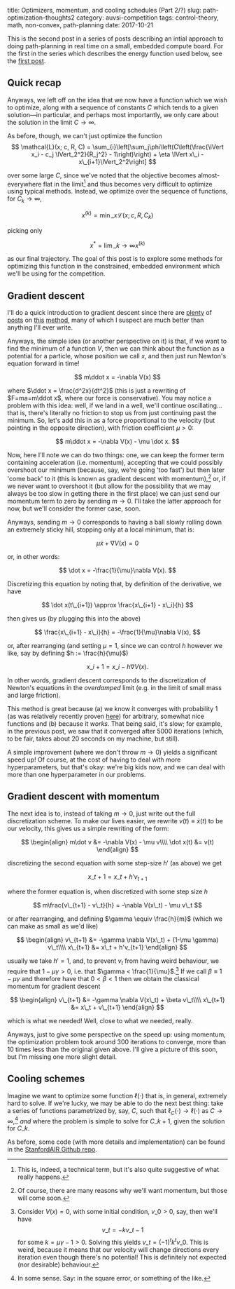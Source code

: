 title: Optimizers, momentum, and cooling schedules (Part 2/?)
slug: path-optimization-thoughts2
category: auvsi-competition
tags: control-theory, math, non-convex, path-planning
date: 2017-10-21

This is the second post in a series of posts describing an intial approach to doing path-planning in real time on a small, embedded compute board. For the first in the series which describes the energy function used below, see the [first post](/path-optimization-thoughts.html).

## Quick recap

Anyways, we left off on the idea that we now have a function which we wish to optimize, along with a sequence of constants $C$ which tends to a given solution—in particular, and perhaps most importantly, we only care about the solution in the limit $C\to\infty$.

As before, though, we can't just optimize the function
$$
\mathcal{L}(x; c, R, C) = \sum_{i}\left[\sum_j\phi\left(C\left(\frac{\lVert x_i - c_j \lVert_2^2}{R_j^2} - 1\right)\right) + \eta \lVert x\_i - x\_{i+1}\lVert_2^2\right]
$$

over some large $C$, since we've noted that the objective becomes almost-everywhere flat in the limit[^measure-theory] and thus becomes very difficult to optimize using typical methods. Instead, we optimize over the sequence of functions, for $C_k \to \infty$,

$$
x^{(k)} = \min\_x\mathcal{L}(x; c, R, C_k) 
$$

picking only

$$
x^* = \lim\_{k\to\infty} x^{(k)}
$$

as our final trajectory. The goal of this post is to explore some methods for optimizing this function in the constrained, embedded environment which we'll be using for the competition.

## Gradient descent

I'll do a quick introduction to gradient descent since there are [plenty](https://medium.com/ai-society/hello-gradient-descent-ef74434bdfa5) of [posts](https://machinelearningmastery.com/gradient-descent-for-machine-learning/) on [this](https://www.quora.com/What-is-an-intuitive-explanation-of-gradient-descent) [method](http://homes.soic.indiana.edu/classes/spring2012/csci/b553-hauserk/gradient_descent.pdf), many of which I suspect are much better than anything I'll ever write.

Anyways, the simple idea (or another perspective on it) is that, if we want to find the minimum of a function $V$, then we can think about the function as a potential for a particle, whose position we call $x$, and then just run Newton's equation forward in time!

$$
m\ddot x = -\nabla V(x)
$$

where $\ddot x = \frac{d^2x}{dt^2}$ (this is just a rewriting of $F=ma=m\ddot x$, where our force is conservative).  You may notice a problem with this idea: well, if we land in a well, we'll continue oscillating... that is, there's literally no friction to stop us from just continuing past the minimum. So, let's add this in as a force proportional to the velocity (but pointing in the opposite direction), with friction coefficient $\mu>0$:

$$
m\ddot x = -\nabla V(x) - \mu \dot x.
$$

Now, here I'll note we can do two things: one, we can keep the former term containing acceleration (i.e. momentum), accepting that we could possibly overshoot our minimum (because, say, we're going 'too fast') but then later 'come back' to it (this is known as gradient descent with momentum),[^momentum] or, if we never want to overshoot it (but allow for the possibility that we may always be too slow in getting there in the first place) we can just send our momentum term to zero by sending $m \to 0$. I'll take the latter approach for now, but we'll consider the former case, soon.

Anyways, sending $m\to 0$ corresponds to having a ball slowly rolling down an extremely sticky hill, stopping only at a local minimum, that is:

$$
\mu\dot x + \nabla V(x) = 0
$$

or, in other words:

$$
\dot x = -\frac{1}{\mu}\nabla V(x).
$$

Discretizing this equation by noting that, by definition of the derivative, we have

$$
\dot x(t\_{i+1}) \approx \frac{x\_{i+1} - x\_i}{h}
$$

then gives us (by plugging this into the above)

$$
\frac{x\_{i+1} - x\_i}{h} = -\frac{1}{\mu}\nabla V(x),
$$

or, after rearranging (and setting $\mu=1$, since we can control $h$ however we like, say by defining $h := \frac{h}{\mu}$)

$$
x\_{i+1} = x\_i - h\nabla V(x).
$$

In other words, gradient descent corresponds to the discretization of Newton's equations in the *overdamped* limit (e.g. in the limit of small mass and large friction).

This method is great because (a) we know it converges with probability 1 (as was relatively recently proven [here](https://arxiv.org/abs/1602.04915)) for arbitrary, somewhat nice functions and (b) because it *works*. That being said, it's slow; for example, in the previous post, we saw that it converged after 5000 iterations (which, to be fair, takes about 20 seconds on my machine, but still).

A simple improvement (where we don't throw $m\to 0$) yields a significant speed up! Of course, at the cost of having to deal with more hyperparameters, but that's okay: we're big kids now, and we can deal with more than one hyperparameter in our problems.

## Gradient descent with momentum
The next idea is to, instead of taking $m\to 0$, just write out the full discretization scheme. To make our lives easier, we rewrite $v(t) \equiv \dot x(t)$ to be our velocity, this gives us a simple rewriting of the form:

$$
\begin{align}
m\dot v &= -\nabla V(x) - \mu v\\\\
\dot x(t) &= v(t)
\end{align}
$$

discretizing the second equation with some step-size $h'$ (as above) we get

$$
x\_{t+1} = x\_t + h'v_{t+1}
$$

where the former equation is, when discretized with some step size $h$

$$
m\frac{v\_{t+1} - v\_t}{h} = -\nabla V(x\_t) - \mu v\_t
$$

or after rearranging, and defining $\gamma \equiv \frac{h}{m}$ (which we can make as small as we'd like)

$$
\begin{align}
v\_{t+1} &= -\gamma \nabla V(x\_t) + (1-\mu \gamma) v\_t\\\\
x\_{t+1} &= x\_t + h'v_{t+1}
\end{align}
$$

usually we take $h' = 1$, and, to prevent $v_t$ from having weird behaviour, we require that $1-\mu\gamma > 0$, i.e. that $\gamma < \frac{1}{\mu}$.[^oscillations] If we call $\beta \equiv 1 - \mu\gamma$ and therefore have that $0 < \beta  < 1$ then we obtain the classical momentum for gradient descent

$$
\begin{align}
v\_{t+1} &= -\gamma \nabla V(x\_t) + \beta v\_t\\\\
x\_{t+1} &= x\_t + v\_{t+1}
\end{align}
$$

which is what we needed! Well, close to what we needed, really.

Anyways, just to give some perspective on the speed up: using momentum, the optimization problem took around 300 iterations to converge, more than 10 times less than the original given above. I'll give a picture of this soon, but I'm missing one more slight detail.

## Cooling schemes

Imagine we want to optimize some function $\ell(\cdot)$ that is, in general, extremely hard to solve. If we're lucky, we may be able to do the next best thing: take a series of functions parametrized by, say, $C$, such that $\ell_C(\cdot) \to \ell(\cdot)$ as $C\to\infty$,[^approaches] *and* where the problem is simple to solve for $C\_{k+1}$, given the solution for $C\_k$.


<!-- <video controls>
    <source src="/images/path-optimization-1/path_optimization.mp4" type="video/mp4">
</video> -->




As before, some code (with more details and implementation) can be found in the [StanfordAIR Github repo](https://github.com/StanfordAIR/optimization-sandbox).

<!-- Footnotes -->

[^measure-theory]: This is, indeed, a technical term, but it's also quite suggestive of what really happens.

[^momentum]: Of course, there are many reasons why we'll want momentum, but those will come soon.

[^oscillations]: Consider $V(x) = 0$, with some initial condition, $v\_0 > 0$, say, then we'll have
$$
v\_t = -k v\_{t-1}
$$
for some $k = \mu\gamma - 1>0$. Solving this yields $v\_{t} = (-1)^tk^t v\_{0}$. This is weird, because it means that our velocity will change directions every iteration even though there's no potential! This is definitely not expected (nor desirable) behaviour.

[^approaches]: In some sense. Say: in the square error, or something of the like.